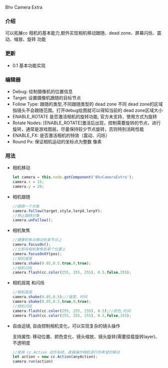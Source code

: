 Bhv Camera Extra

### 介绍 

可以拓展cc 相机的基本能力,额外实现相机移动跟随、dead zone、屏幕闪烁、震动、缩放、旋转 功能

### 更新

- 0.1 基本功能实现

### 编辑器

- Debug: 绘制摄像机的位置信息
- Target: 设置摄像机跟随的目标节点
- Follow Type: 跟随的类型,不同跟随类型的 dead zone 不同 dead zone的区域指镜头不会跟随范围。打开debug绘图就可以得知当前的 dead zone区域大小
- ENABLE_ROTATE 是否激活相机的旋转功能, 官方未支持，使用方式为旋转
- Rotate Nodes: [ENABLE_ROTATE]激活后出现，控制需要旋转的节点，进行旋转，通常是游戏图层。尽量保持较少节点旋转，否则特别消耗性能
- ENABLE_FX: 是否激活相机的特效（震动、闪烁）
- Round Px: 保证相机运动的坐标点为整数 像素

### 用法

- 相机移动

  ```typescript
  let camera = this.node.getComponent('BhvCameraExtra');
  camera.x = 15;
  camera.y = 20;
  ```

- 相机跟随

  ```typescript
  //跟随一个对象 
  camera.follow(target,style,lerpX,lerpY);
  //停止跟随对象
  camera.unFollow();
  ```

- 相机聚焦

  ```typescript
  //摄像机焦点移动到某节点上
  camera.focusOn();
  //立即将相机聚焦到某个位置上
  camera.focusOnXY(pos);
  //相机摇晃
  camera.shake(0.05,0.5,true,0,true);
  //相机闪烁
  camera.flash(cc.color(255, 255, 255), 0.5,false,255);
  ```

- 相机摇晃 和闪烁

  ```typescript
  //相机摇晃
  camera.shake(0.05,0.5);//强度，时间
  camera.shake(0.05,0.5,true,0,true);
  //相机闪烁
  camera.flash(cc.color(255, 255, 255), 0.5);//颜色,时间
  camera.flash(cc.color(255, 255, 255), 0.5,false,255);
  ```

- 自由运镜, 自由控制相机变化，可以实现复杂的镜头操作

  支持属性: 移动位置、颜色变化、镜头缩放、镜头旋转(需要挂载旋转layer)、不透明度

  ```typescript
  //使用 cc.Action 动作系统，直接操作相机进行你希望的移动
  let action = new cc.Action(anyAction);
  camera.run(action)
  ```

  

